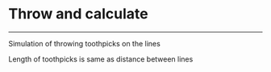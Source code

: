 # Throw and calculate
___
Simulation of throwing toothpicks on the lines

Length of toothpicks is same as distance between lines